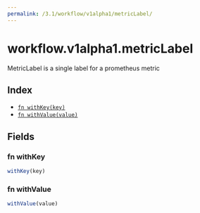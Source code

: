 ```yaml
---
permalink: /3.1/workflow/v1alpha1/metricLabel/
---
```


# workflow.v1alpha1.metricLabel

MetricLabel is a single label for a prometheus metric

## Index

* [`fn withKey(key)`](#fn-withkey)
* [`fn withValue(value)`](#fn-withvalue)

## Fields

### fn withKey

```ts
withKey(key)
```



### fn withValue

```ts
withValue(value)
```

